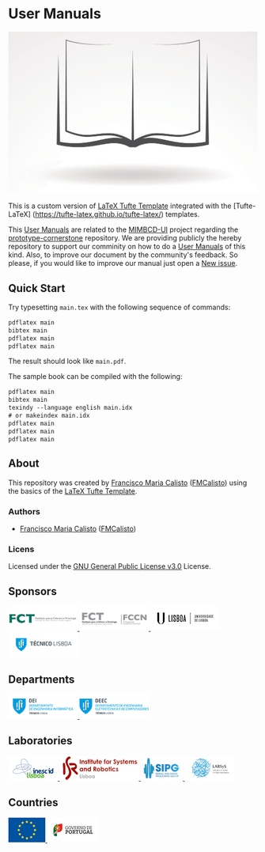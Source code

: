 # User Manuals

<a href="#" title="Meta" target="_blank">
  <img src="https://github.com/MIMBCD-UI/meta/blob/master/banners/manual.png" alt="header" />
</a>

This is a custom version of [LaTeX Tufte Template](https://www.overleaf.com/latex/templates/book-design-inspired-by-edward-tufte/gcfbtdjfqdjh) integrated with the [Tufte-LaTeX] (https://tufte-latex.github.io/tufte-latex/) templates.

This [User Manuals](https://github.com/MIMBCD-UI/user-manuals) are related to the [MIMBCD-UI](https://github.com/MIMBCD-UI/) project regarding the [prototype-cornerstone](https://github.com/MIMBCD-UI/prototype-cornerstone) repository. We are providing publicly the hereby repository to support our comminity on how to do a [User Manuals](https://github.com/MIMBCD-UI/user-manuals) of this kind. Also, to improve our document by the community's feedback. So please, if you would like to improve our manual just open a [New issue](https://github.com/MIMBCD-UI/user-manuals/issues/new).

## Quick Start

Try typesetting `main.tex` with the following sequence of commands:

```
pdflatex main
bibtex main
pdflatex main
pdflatex main
```

The result should look like `main.pdf`.

The sample book can be compiled with the following:

```
pdflatex main
bibtex main
texindy --language english main.idx
# or makeindex main.idx
pdflatex main
pdflatex main
pdflatex main
```

## About

This repository was created by [Francisco Maria Calisto](http://www.franciscocalisto.me/) ([FMCalisto](https://github.com/FMCalisto)) using the basics of the [LaTeX Tufte Template](https://www.overleaf.com/latex/templates/book-design-inspired-by-edward-tufte/gcfbtdjfqdjh).

### Authors

- [Francisco Maria Calisto](http://www.franciscocalisto.me/) ([FMCalisto](https://github.com/FMCalisto))

### Licens

Licensed under the [GNU General Public License v3.0](LICENSE) License.

## Sponsors

<span class="image">
  <a href="http://www.fct.pt/" title="FCT" target="_blank">
    <img src="https://github.com/MIMBCD-UI/meta/blob/master/brands/fct_footer.png" alt="fct" />
  </a>
</span>
<span class="image">
  <a href="https://www.fccn.pt/en/" title="FCCN" target="_blank">
    <img src="https://github.com/MIMBCD-UI/meta/blob/master/brands/fccn_footer.png" alt="fccn" />
  </a>
</span>
<span class="image">
  <a href="https://www.ulisboa.pt/en/" title="ULisboa" target="_blank">
    <img src="https://github.com/MIMBCD-UI/meta/blob/master/brands/ulisboa_footer.png" alt="ulisboa" />
  </a>
</span>
<span class="image">
  <a href="http://tecnico.ulisboa.pt/" title="IST" target="_blank">
    <img src="https://github.com/MIMBCD-UI/meta/blob/master/brands/ist_c_rgb_pos_footer.png" alt="ist" />
  </a>
</span>

## Departments

<span class="image">
  <a href="http://dei.tecnico.ulisboa.pt" title="DEI" target="_blank">
    <img src="https://github.com/MIMBCD-UI/meta/blob/master/brands/dei_footer.png" alt="dei" />
  </a>
</span>
<span class="image">
  <a href="http://deec.tecnico.ulisboa.pt" title="DEEC" target="_blank">
    <img src="https://github.com/MIMBCD-UI/meta/blob/master/brands/deec_footer.png" alt="dei" />
  </a>
</span>

## Laboratories

<span class="image">
  <a href="http://www.inesc-id.pt/" title="INESC-ID" target="_blank">
    <img src="https://github.com/MIMBCD-UI/meta/blob/master/brands/inesc-id_footer.png" alt="inesc-id" />
  </a>
</span>
<span class="image">
  <a href="http://welcome.isr.tecnico.ulisboa.pt/" title="ISR" target="_blank">
    <img src="https://github.com/MIMBCD-UI/meta/blob/master/brands/isr-lisboa_footer.png" alt="isr" />
  </a>
</span>
<span class="image">
  <a href="http://welcome.isr.tecnico.ulisboa.pt/projects_cat/sipg/" title="SIGP" target="_blank">
    <img src="https://github.com/MIMBCD-UI/meta/blob/master/brands/sigp_footer.png" alt="sigp"/>
  </a>
</span>
<span class="image">
  <a href="http://larsys.pt/" title="LARSys" target="_blank">
    <img src="https://github.com/MIMBCD-UI/meta/blob/master/brands/larsys_footer.png" alt="larsys"/>
  </a>
</span>

## Countries

<span class="image">
  <a href="https://europa.eu/" title="EU" target="_blank">
    <img src="https://github.com/MIMBCD-UI/meta/blob/master/brands/eu_footer.png" alt="eu" />
  </a>
</span>
<span class="image">
  <a href="https://www.portugal.gov.pt/" title="Portugal" target="_blank">
    <img src="https://github.com/MIMBCD-UI/meta/blob/master/brands/pt_footer.png" alt="pt"/>
  </a>
</span>
